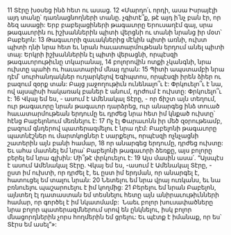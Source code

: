 11 Տէրը խօսեց ինձ հետ ու ասաց. 12 «Մարդո՛ւ որդի, ասա Իսրայէլի այդ տանը՝ դառնացնողների տանը. չգիտէ՞ք, թէ այդ ի՛նչ բան էր, որ ձեզ ասացի: Երբ բաբելացիների թագաւորը Երուսաղէմ գայ, սրա թագաւորին ու իշխաններին պիտի վերցնի ու տանի նրանց իր մօտ՝ Բաբելոն: 13 Թագաւորի զաւակներից մէկին պիտի առնի, ուխտ պիտի դնի նրա հետ եւ նրան հաւատարմութեան երդում անել պիտի տայ: Երկրի իշխաններին էլ պիտի վերացնի, որպէսզի թագաւորութիւնը տկարանայ, 14 բոլորովին ոտքի չկանգնի, նրա ուխտը պահի ու հաւատարիմ մնայ դրան: 15 Պիտի ապստամբի նրա դէմ՝ սուրհանդակներ ուղարկելով Եգիպտոս, որպէսզի իրեն ձիեր ու բազում զօրք տան: Բայց յաջողութիւն ունենալո՞ւ է: Փրկուելո՞ւ է նա, ով այսպիսի հակառակ բաներ է անում, դրժում է ուխտը: Փրկուելո՞ւ է: 16 Վկայ եմ ես, - ասում է Ամենակալ Տէրը, - որ ճիշտ այն տեղում, ուր թագաւորը նրան թագաւոր դարձրեց, ուր անարգեց ինձ տուած հաւատարմութեան երդումը եւ դրժեց նրա հետ իմ կնքած ուխտը՝ հէնց Բաբելոնում մեռնելու է: 17 Ոչ էլ Փարաւոնն իր մեծ զօրութեամբ, բազում գնդերով պատերազմելու է նրա դէմ: Բաբելոնի թագաւորը պատնէշներ ու մարտկոցներ է սարքելու, որպէսզի ոչնչացնի շատերին այն բանի համար, 18 որ անարգեց երդումը, դրժեց ուխտը: Եւ ահա մատնել եմ նրա՝ Բաբելոնի թագաւորի ձեռքը, այս բոլորը բերել եմ նրա գլխին: Մի՞թէ փրկուելու է:
19 Այս մասին ասա՛. “Այսպէս է ասում Ամենակալ Տէրը.
Վկայ եմ ես, -ասում է Ամենակալ Տէրը, -
ըստ իմ ուխտի, որ դրժել է,
եւ ըստ իմ երդման, որ անարգել է,
հատուցել եմ տալու նրան:
20 Նետելու եմ նրա վրայ ուռկանս,
եւ նա բռնուելու պաշարուելու է իմ կողմից:
21 Բերելու եմ նրան Բաբելոն, այնտեղ էլ դատաստան եմ տեսնելու հետը այն անիրաւութիւնների համար, որ գործել է իմ նկատմամբ:  Նաեւ բոլոր խուսափածները նրա բոլոր պատերազմներում սրով են ընկնելու, իսկ բոլոր մնացորդներին չորս հողմերին եմ ցրելու: Եւ պէտք է իմանաք, որ ես՝ Տէրս եմ ասել”»:
